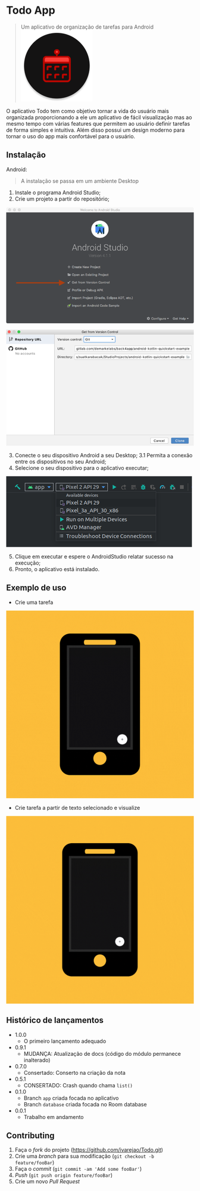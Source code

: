 # Todo App
> Um aplicativo de organização de tarefas para Android
![ping](./app/src/main/res/mipmap-xxxhdpi/custom_launcher_round.png)


O aplicativo Todo tem como objetivo tornar a vida do usuário mais organizada proporcionando a ele um aplicativo de fácil visualização 
mas ao mesmo tempo com várias features que permitem ao usuário definir tarefas de forma simples e intuitiva. 
Além disso possui um design moderno  para tornar o uso do app mais confortável para o usuário.

## Instalação

Android:

> A instalação se passa em um ambiente Desktop

1. Instale o programa Android Studio;
2. Crie um projeto a partir do repositório;


![Selecione a opção de criação pelo git](./img/android_studio_get_from_vc.png)


![Preencha com o url do repo e o diretório](./img/android_studio_get_from_vc_2.png)


3. Conecte o seu dispositivo Android a seu Desktop;
3.1 Permita a conexão entre os dispositivos no seu Android;
4. Selecione o seu dispositivo para o aplicativo executar;

![Selecione o dispositivo](./img/dispositivos.png)

5. Clique em executar e espere o AndroidStudio relatar sucesso na execução;
6. Pronto, o aplicativo está instalado.

## Exemplo de uso

- Crie uma tarefa

![Create Note](./img/createNote.gif)

- Crie tarefa a partir de texto selecionado e visualize

![Selected](./img/Selcted.gif)

## Histórico de lançamentos

* 1.0.0
    * O primeiro lançamento adequado
* 0.9.1
    * MUDANÇA: Atualização de docs (código do módulo permanece inalterado)
* 0.7.0
    * Consertado: Conserto na criação da nota
* 0.5.1
    * CONSERTADO: Crash quando chama `list()` 
* 0.1.0
    * Branch `app` criada focada no aplicativo
    * Branch `database` criada focada no Room database
* 0.0.1
    * Trabalho em andamento

## Contributing

1. Faça o _fork_ do projeto (<https://github.com/ivarejao/Todo.git>)
2. Crie uma _branch_ para sua modificação (`git checkout -b feature/fooBar`)
3. Faça o _commit_ (`git commit -am 'Add some fooBar'`)
4. _Push_ (`git push origin feature/fooBar`)
5. Crie um novo _Pull Request_
